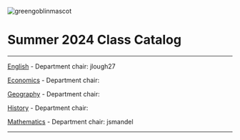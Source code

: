 ![greengoblinmascot](media/gg.jpeg)
# Summer 2024 Class Catalog
---

[English](english.md) - Department chair: jlough27

[Economics](economics.md) - Department chair: <github username> 

[Geography](geography.md) - Department chair: <SamY2027>

[History](history.md) - Department chair: <github username>

[Mathematics](math.md) - Department chair: <github username> jsmandel

---
